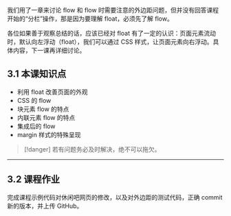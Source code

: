 我们用了一章来讨论 flow 和 flow 时需要注意的外边距问题，但并没有回答课程开始的“分栏”操作，那是因为要理解 float，必须先了解 flow。

各位如果善于观察总结的话，应该已经对 float 有了一定的认识：页面元素流动时，默认向左浮动（float），我们可以通过 CSS 样式，让页面元素向右浮动。具体内容，下一课再详细讨论。


## 3.1 本课知识点

* 利用 float 改善页面的外观
* CSS 的 flow
* 块元素 flow 的特点
* 内联元素 flow 的特点
* 集成后的 flow
* margin 样式的特殊呈现


>[!danger]
> 若有问题务必及时解决，绝不可以拖欠。

___
## 3.2 课程作业

完成课程示例代码对休闲吧网页的修改，以及对外边距的测试代码，正确 commit 新的版本，并上传 GitHub。